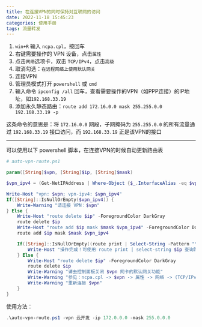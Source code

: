 ```yaml
---
title: 在连接VPN的同时保持对互联网的访问
date: 2022-11-18 15:45:23
categories: 使用手册
tags: 流量转发
---
```


1. `win+R` 输入 `ncpa.cpl`，按回车
2. 右键需要操作的 VPN 设备，点击`属性`
3. 点击`网络`选项卡，双击 `TCP/IPv4`，点击`高级`
4. 取消勾选：`在远程网络上使用默认网关`
5. 连接VPN
6. 管理员模式打开 `powershell` 或 `cmd`
7. 输入命令 `ipconfig /all` 回车，查看需要操作的VPN（如PPP连接）的IP地址，如`192.168.33.19`
8. 添加永久静态路由：`route add 172.16.0.0 mask 255.255.0.0  192.168.33.19 -p` 

这条命令的意思是：将 `172.16.0.0` 网段，子网掩码为 `255.255.0.0` 的所有流量通过 `192.168.33.19` 接口访问，而 `192.168.33.19` 正是该VPN的接口

---
可以使用以下 powershell 脚本，在连接VPN的时候自动更新路由表

```powershell
# auto-vpn-route.ps1

param([String]$vpn, [String]$ip, [String]$mask)

$vpn_ipv4 = (Get-NetIPAddress | Where-Object {$_.InterfaceAlias -eq $vpn}).IPAddress

Write-Host "vpn: $vpn; vpn-ipv4: $vpn_ipv4"
If([String]::IsNullOrEmpty($vpn_ipv4)) {
    Write-Warning "请连接 VPN：$vpn"
} Else {
    Write-Host "route delete $ip" -ForegroundColor DarkGray
    route delete $ip
    Write-Host "route add $ip mask $mask $vpn_ipv4" -ForegroundColor DarkGray
    route add $ip mask $mask $vpn_ipv4

    If([String]::IsNullOrEmpty((route print | Select-String -Pattern "\s0.0.0.0" | Select-String $vpn_ipv4))) {
        Write-Host "操作完成！可使用 route print | select-string $ip 查询路由表是否修改。"
    } Else {
        Write-Host "route delete $ip" -ForegroundColor DarkGray
        route delete $ip
        Write-Warning "请去控制面板关闭 $vpn 网卡的默认网关功能" 
        Write-Warning "参见：ncpa.cpl -> $vpn -> 属性 -> 网络 -> (TCP/IPv4) -> 高级 -> 在远程网络上使用默认网关" 
        Write-Warning "重新连接 $vpn"
    }
}
```

使用方法：
```powershell
.\auto-vpn-route.ps1 -vpn 云开发 -ip 172.0.0.0 -mask 255.0.0.0
```
